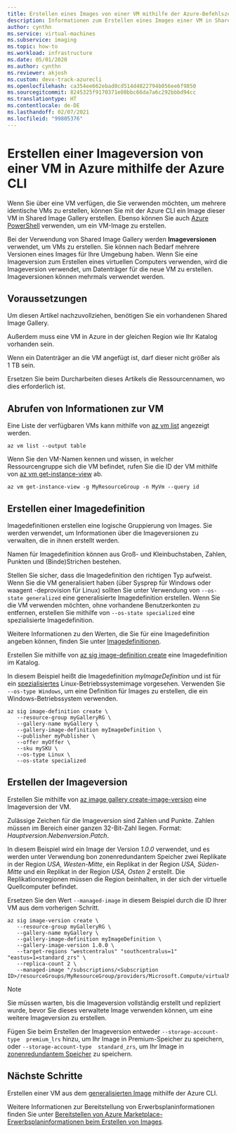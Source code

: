 ```yaml
---
title: Erstellen eines Images von einer VM mithilfe der Azure-Befehlszeilenschnittstelle
description: Informationen zum Erstellen eines Images einer VM in Shared Image Gallery in Azure.
author: cynthn
ms.service: virtual-machines
ms.subservice: imaging
ms.topic: how-to
ms.workload: infrastructure
ms.date: 05/01/2020
ms.author: cynthn
ms.reviewer: akjosh
ms.custom: devx-track-azurecli
ms.openlocfilehash: ca354ee662ebad0cd514d4822794b056ee6f9850
ms.sourcegitcommit: 8245325f9170371e08bbc66da7a6c292bbbd94cc
ms.translationtype: HT
ms.contentlocale: de-DE
ms.lasthandoff: 02/07/2021
ms.locfileid: "99805376"
---
```

# <a name="create-an-image-version-from-a-vm-in-azure-using-the-azure-cli"></a>Erstellen einer Imageversion von einer VM in Azure mithilfe der Azure CLI

Wenn Sie über eine VM verfügen, die Sie verwenden möchten, um mehrere identische VMs zu erstellen, können Sie mit der Azure CLI ein Image dieser VM in Shared Image Gallery erstellen. Ebenso können Sie auch [Azure PowerShell](image-version-vm-powershell.md) verwenden, um ein VM-Image zu erstellen.

Bei der Verwendung von Shared Image Gallery werden **Imageversionen** verwendet, um VMs zu erstellen. Sie können nach Bedarf mehrere Versionen eines Images für Ihre Umgebung haben. Wenn Sie eine Imageversion zum Erstellen eines virtuellen Computers verwenden, wird die Imageversion verwendet, um Datenträger für die neue VM zu erstellen. Imageversionen können mehrmals verwendet werden.


## <a name="before-you-begin"></a>Voraussetzungen

Um diesen Artikel nachzuvollziehen, benötigen Sie ein vorhandenen Shared Image Gallery. 

Außerdem muss eine VM in Azure in der gleichen Region wie Ihr Katalog vorhanden sein. 

Wenn ein Datenträger an die VM angefügt ist, darf dieser nicht größer als 1 TB sein.

Ersetzen Sie beim Durcharbeiten dieses Artikels die Ressourcennamen, wo dies erforderlich ist.

## <a name="get-information-about-the-vm"></a>Abrufen von Informationen zur VM

Eine Liste der verfügbaren VMs kann mithilfe von [az vm list](/cli/azure/vm#az-vm-list) angezeigt werden. 

```azurecli-interactive
az vm list --output table
```

Wenn Sie den VM-Namen kennen und wissen, in welcher Ressourcengruppe sich die VM befindet, rufen Sie die ID der VM mithilfe von [az vm get-instance-view](/cli/azure/vm#az-vm-get-instance-view) ab. 

```azurecli-interactive
az vm get-instance-view -g MyResourceGroup -n MyVm --query id
```


## <a name="create-an-image-definition"></a>Erstellen einer Imagedefinition

Imagedefinitionen erstellen eine logische Gruppierung von Images. Sie werden verwendet, um Informationen über die Imageversionen zu verwalten, die in ihnen erstellt werden. 

Namen für Imagedefinition können aus Groß- und Kleinbuchstaben, Zahlen, Punkten und (Binde)Strichen bestehen. 

Stellen Sie sicher, dass die Imagedefinition den richtigen Typ aufweist. Wenn Sie die VM generalisiert haben (über Sysprep für Windows oder waagent -deprovision für Linux) sollten Sie unter Verwendung von `--os-state generalized` eine generalisierte Imagedefinition erstellen. Wenn Sie die VM verwenden möchten, ohne vorhandene Benutzerkonten zu entfernen, erstellen Sie mithilfe von `--os-state specialized` eine spezialisierte Imagedefinition.

Weitere Informationen zu den Werten, die Sie für eine Imagedefinition angeben können, finden Sie unter [Imagedefinitionen](./shared-image-galleries.md#image-definitions).

Erstellen Sie mithilfe von [az sig image-definition create](/cli/azure/sig/image-definition#az-sig-image-definition-create) eine Imagedefinition im Katalog.

In diesem Beispiel heißt die Imagedefinition *myImageDefinition* und ist für ein [spezialisiertes](./shared-image-galleries.md#generalized-and-specialized-images) Linux-Betriebssystemimage vorgesehen. Verwenden Sie `--os-type Windows`, um eine Definition für Images zu erstellen, die ein Windows-Betriebssystem verwenden. 

```azurecli-interactive 
az sig image-definition create \
   --resource-group myGalleryRG \
   --gallery-name myGallery \
   --gallery-image-definition myImageDefinition \
   --publisher myPublisher \
   --offer myOffer \
   --sku mySKU \
   --os-type Linux \
   --os-state specialized
```


## <a name="create-the-image-version"></a>Erstellen der Imageversion

Erstellen Sie mithilfe von [az image gallery create-image-version](/cli/azure/sig/image-version#az-sig-image-version-create) eine Imageversion der VM.  

Zulässige Zeichen für die Imageversion sind Zahlen und Punkte. Zahlen müssen im Bereich einer ganzen 32-Bit-Zahl liegen. Format: *Hauptversion*.*Nebenversion*.*Patch*.

In diesem Beispiel wird ein Image der Version *1.0.0* verwendet, und es werden unter Verwendung bon zonenredundantem Speicher zwei Replikate in der Region *USA, Westen-Mitte*, ein Replikat in der Region *USA, Süden-Mitte* und ein Replikat in der Region *USA, Osten 2* erstellt. Die Replikationsregionen müssen die Region beinhalten, in der sich der virtuelle Quellcomputer befindet.

Ersetzen Sie den Wert `--managed-image` in diesem Beispiel durch die ID Ihrer VM aus dem vorherigen Schritt.

```azurecli-interactive 
az sig image-version create \
   --resource-group myGalleryRG \
   --gallery-name myGallery \
   --gallery-image-definition myImageDefinition \
   --gallery-image-version 1.0.0 \
   --target-regions "westcentralus" "southcentralus=1" "eastus=1=standard_zrs" \
   --replica-count 2 \
   --managed-image "/subscriptions/<Subscription ID>/resourceGroups/MyResourceGroup/providers/Microsoft.Compute/virtualMachines/myVM"
```

> [!NOTE]
> Sie müssen warten, bis die Imageversion vollständig erstellt und repliziert wurde, bevor Sie dieses verwaltete Image verwenden können, um eine weitere Imageversion zu erstellen.
>
> Fügen Sie beim Erstellen der Imageversion entweder `--storage-account-type  premium_lrs` hinzu, um Ihr Image in Premium-Speicher zu speichern, oder `--storage-account-type  standard_zrs`, um Ihr Image in [zonenredundantem Speicher](../storage/common/storage-redundancy.md) zu speichern.
>

## <a name="next-steps"></a>Nächste Schritte

Erstellen einer VM aus dem [generalisierten Image](vm-generalized-image-version-cli.md) mithilfe der Azure CLI.

Weitere Informationen zur Bereitstellung von Erwerbsplaninformationen finden Sie unter [Bereitstellen von Azure Marketplace-Erwerbsplaninformationen beim Erstellen von Images](marketplace-images.md).